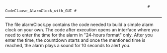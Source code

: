                                                                     # CodeClause_AlarmClock_with_GUI #
-------------------------------------------------------------------------------------------------------------------------------------------------------------------------
The file alarmClock.py contains the code needed to build a simple alarm clock on your own. 
The code after execution opens an interface where you need to enter the time for the alarm in "24-hours format" only.
After you enter the time, the countdown starts and once the mentioned time is reached, the alarm plays a sound for 10 seconds to alert you.
